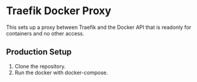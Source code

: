 # Traefik Docker Proxy

This sets up a proxy between Traefik and the Docker API that is readonly for containers and no other access.

## Production Setup

1. Clone the repository.
2. Run the docker with docker-compose.